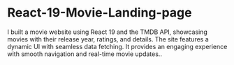 # React-19-Movie-Landing-page
 I built a movie website using React 19 and the TMDB API, showcasing movies with their release year, ratings, and details. The site features a dynamic UI with seamless data fetching. It provides an engaging experience with smooth navigation and real-time movie updates..
